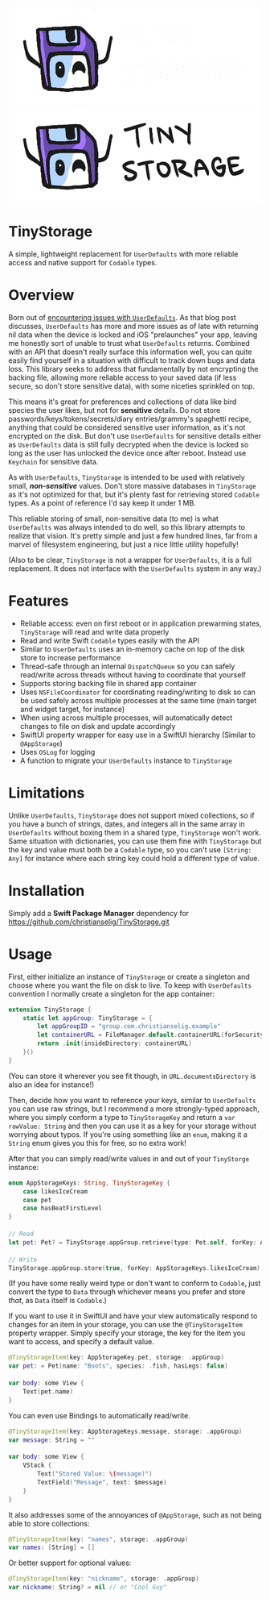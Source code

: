 ![Fancy logo](./banner-dark.png#gh-dark-mode-only)
![Fancy logo](./banner-light.png#gh-light-mode-only)

# TinyStorage 

A simple, lightweight replacement for `UserDefaults` with more reliable access and native support for `Codable` types.

# Overview

Born out of [encountering issues with `UserDefaults`](https://christianselig.com/2024/10/beware-userdefaults/). As that blog post discusses, `UserDefaults` has more and more issues as of late with returning nil data when the device is locked and iOS "prelaunches" your app, leaving me honestly sort of unable to trust what `UserDefaults` returns. Combined with an API that doesn't really surface this information well, you can quite easily find yourself in a situation with difficult to track down bugs and data loss. This library seeks to address that fundamentally by not encrypting the backing file, allowing more reliable access to your saved data (if less secure, so don't store sensitive data), with some niceties sprinkled on top.

This means it's great for preferences and collections of data like bird species the user likes, but not for **sensitive** details. Do not store passwords/keys/tokens/secrets/diary entries/grammy's spaghetti recipe, anything that could be considered sensitive user information, as it's not encrypted on the disk. But don't use `UserDefaults` for sensitive details either as `UserDefaults` data is still fully decrypted when the device is locked so long as the user has unlocked the device once after reboot. Instead use `Keychain` for sensitive data.

As with `UserDefaults`, `TinyStorage` is intended to be used with relatively small, ***non-sensitive*** values.  Don't store massive databases in `TinyStorage` as it's not optimized for that, but it's plenty fast for retrieving stored `Codable` types. As a point of reference I'd say keep it under 1 MB.

This reliable storing of small, non-sensitive data (to me) is what `UserDefaults` was always intended to do well, so this library attempts to realize that vision. It's pretty simple and just a few hundred lines, far from a marvel of filesystem engineering, but just a nice little utility hopefully!

(Also to be clear, `TinyStorage` is not a wrapper for `UserDefaults`, it is a full replacement. It does not interface with the `UserDefaults` system in any way.)

# Features

- Reliable access: even on first reboot or in application prewarming states, `TinyStorage` will read and write data properly
- Read and write Swift `Codable` types easily with the API
- Similar to `UserDefaults` uses an in-memory cache on top of the disk store to increase performance
- Thread-safe through an internal `DispatchQueue` so you can safely read/write across threads without having to coordinate that yourself
- Supports storing backing file in shared app container
- Uses `NSFileCoordinator` for coordinating reading/writing to disk so can be used safely across multiple processes at the same time (main target and widget target, for instance)
- When using across multiple processes, will automatically detect changes to file on disk and update accordingly
- SwiftUI property wrapper for easy use in a SwiftUI hierarchy (Similar to `@AppStorage`)
- Uses `OSLog` for logging
- A function to migrate your `UserDefaults` instance to `TinyStorage`

# Limitations

Unlike `UserDefaults`, `TinyStorage` does not support mixed collections, so if you have a bunch of strings, dates, and integers all in the same array in `UserDefaults` without boxing them in a shared type, `TinyStorage` won't work. Same situation with dictionaries, you can use them fine with `TinyStorage` but the key and value must both be a `Codable` type, so you can't use `[String: Any]` for instance where each string key could hold a different type of value.

# Installation

Simply add a **Swift Package Manager** dependency for https://github.com/christianselig/TinyStorage.git

# Usage

First, either initialize an instance of `TinyStorage` or create a singleton and choose where you want the file on disk to live. To keep with `UserDefaults` convention I normally create a singleton for the app container:

```swift
extension TinyStorage {
    static let appGroup: TinyStorage = {
        let appGroupID = "group.com.christianselig.example"
        let containerURL = FileManager.default.containerURL(forSecurityApplicationGroupIdentifier: appGroupID)!
        return .init(insideDirectory: containerURL)
    }()
}
```

(You can store it wherever you see fit though, in `URL.documentsDirectory` is also an idea for instance!)

Then, decide how you want to reference your keys, similar to `UserDefaults` you can use raw strings, but I recommend a more strongly-typed approach, where you simply conform a type to `TinyStorageKey` and return a `var rawValue: String` and then you can use it as a key for your storage without worrying about typos. If you're using something like an `enum`, making it a `String` enum gives you this for free, so no extra work!

After that you can simply read/write values in and out of your `TinyStorge` instance:

```swift
enum AppStorageKeys: String, TinyStorageKey {
    case likesIceCream
    case pet
    case hasBeatFirstLevel
}

// Read
let pet: Pet? = TinyStorage.appGroup.retrieve(type: Pet.self, forKey: AppStorageKeys.pet)

// Write
TinyStorage.appGroup.store(true, forKey: AppStorageKeys.likesIceCream)
```

(If you have some really weird type or don't want to conform to `Codable`, just convert the type to `Data` through whichever means you prefer and store *that*, as `Data` itself is `Codable`.)

If you want to use it in SwiftUI and have your view automatically respond to changes for an item in your storage, you can use the `@TinyStorageItem` property wrapper. Simply specify your storage, the key for the item you want to access, and specify a default value.

```swift
@TinyStorageItem(key: AppStorageKey.pet, storage: .appGroup)
var pet: = Pet(name: "Boots", species: .fish, hasLegs: false)

var body: some View {
    Text(pet.name)
}
```

You can even use Bindings to automatically read/write.

```swift
@TinyStorageItem(key: AppStorageKeys.message, storage: .appGroup)
var message: String = ""

var body: some View {
    VStack {
        Text("Stored Value: \(message)")
        TextField("Message", text: $message)
    }
}
```

It also addresses some of the annoyances of `@AppStorage`, such as not being able to store collections:

```swift
@TinyStorageItem(key: "names", storage: .appGroup)
var names: [String] = []
```

Or better support for optional values:

```swift
@TinyStorageItem(key: "nickname", storage: .appGroup)
var nickname: String? = nil // or "Cool Guy"
```